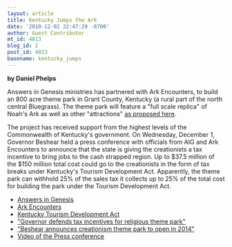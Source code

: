 ```yaml
---
layout: article
title: Kentucky Jumps the Ark
date: '2010-12-02 22:47:29 -0700'
author: Guest Contributor
mt_id: 4813
blog_id: 2
post_id: 4813
basename: kentucky_jumps
---
```

**by Daniel Phelps**

Answers in Genesis ministries has partnered with Ark Encounters, to build an 800 acre theme park in Grant County, Kentucky (a rural part of the north central Bluegrass).  The theme park will feature a "full scale replica" of Noah's Ark as well as  other "attractions" [as proposed here](http://arkencounter.com/blog/2010/12/01/fast-facts-on-the-ark-encounter/ ).

The project has received support from the highest  levels of the Commonwealth of Kentucky's government.  On Wednesday, December 1, Governor Beshear held a press conference with officials from AIG and Ark Encounters to announce that the state is giving the creationists a tax incentive to bring jobs to the cash strapped region.  Up to $37.5 million of the $150 million total cost could go to the creationists in the form of tax breaks under Kentucky's Tourism Development Act. Apparently, the theme park can withhold 25% of the sales tax it collects up to 25% of the total cost for building the park under the Tourism Development Act. 


* [Answers in Genesis](http://www.answersingenesis.org/)
* [Ark Encounters](http://arkencounter.com/)
* [Kentucky Tourism Development Act](http://www.lrc.ky.gov/kar/300/002/010.htm)
* ["Governor defends tax incentives for religious theme park"](http://www.kentucky.com/2010/12/02/1548034/creation-museum-to-get-wooden.html)
* ["Beshear announces creationism theme park to open in 2014"](http://www.courier-journal.com/article/20101201/NEWS01/312010087/1003/Kentucky-Gov-Steve-Beshear-announces-creationism-theme-park-to-open-in-2014-with-250-million-impact)
* [Video of the Press conference](http://barefootandprogressive.blogspot.com/2010/12/full-video-of-gov-steve-beshears.html)
